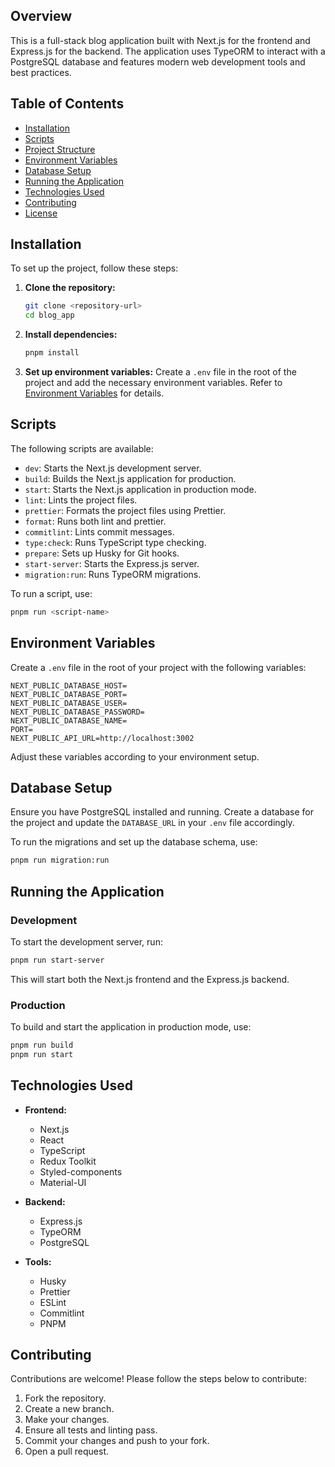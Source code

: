 ## Overview

This is a full-stack blog application built with Next.js for the frontend and Express.js for the backend. The application uses TypeORM to interact with a PostgreSQL database and features modern web development tools and best practices.

## Table of Contents

- [Installation](#installation)
- [Scripts](#scripts)
- [Project Structure](#project-structure)
- [Environment Variables](#environment-variables)
- [Database Setup](#database-setup)
- [Running the Application](#running-the-application)
- [Technologies Used](#technologies-used)
- [Contributing](#contributing)
- [License](#license)

## Installation

To set up the project, follow these steps:

1. **Clone the repository:**
   ```sh
   git clone <repository-url>
   cd blog_app
   ```

2. **Install dependencies:**
   ```sh
   pnpm install
   ```

3. **Set up environment variables:**
   Create a `.env` file in the root of the project and add the necessary environment variables. Refer to [Environment Variables](#environment-variables) for details.

## Scripts

The following scripts are available:

- `dev`: Starts the Next.js development server.
- `build`: Builds the Next.js application for production.
- `start`: Starts the Next.js application in production mode.
- `lint`: Lints the project files.
- `prettier`: Formats the project files using Prettier.
- `format`: Runs both lint and prettier.
- `commitlint`: Lints commit messages.
- `type:check`: Runs TypeScript type checking.
- `prepare`: Sets up Husky for Git hooks.
- `start-server`: Starts the Express.js server.
- `migration:run`: Runs TypeORM migrations.

To run a script, use:
```sh
pnpm run <script-name>
```

## Environment Variables

Create a `.env` file in the root of your project with the following variables:

```
NEXT_PUBLIC_DATABASE_HOST=
NEXT_PUBLIC_DATABASE_PORT=
NEXT_PUBLIC_DATABASE_USER=
NEXT_PUBLIC_DATABASE_PASSWORD=
NEXT_PUBLIC_DATABASE_NAME=
PORT=
NEXT_PUBLIC_API_URL=http://localhost:3002
```

Adjust these variables according to your environment setup.

## Database Setup

Ensure you have PostgreSQL installed and running. Create a database for the project and update the `DATABASE_URL` in your `.env` file accordingly.

To run the migrations and set up the database schema, use:

```sh
pnpm run migration:run
```

## Running the Application

### Development

To start the development server, run:

```sh
pnpm run start-server
```

This will start both the Next.js frontend and the Express.js backend.

### Production

To build and start the application in production mode, use:

```sh
pnpm run build
pnpm run start
```

## Technologies Used

- **Frontend:**
  - Next.js
  - React
  - TypeScript
  - Redux Toolkit
  - Styled-components
  - Material-UI

- **Backend:**
  - Express.js
  - TypeORM
  - PostgreSQL

- **Tools:**
  - Husky
  - Prettier
  - ESLint
  - Commitlint
  - PNPM

## Contributing

Contributions are welcome! Please follow the steps below to contribute:

1. Fork the repository.
2. Create a new branch.
3. Make your changes.
4. Ensure all tests and linting pass.
5. Commit your changes and push to your fork.
6. Open a pull request.
